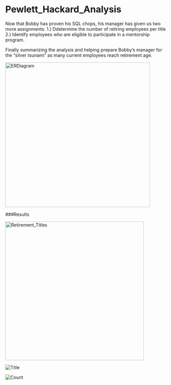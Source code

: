 # Pewlett_Hackard_Analysis

Now that Bobby has proven his SQL chops, his manager has given us two more assignments: 
1.) Ddetermine the number of retiring employees per title
2.) Identify employees who are eligible to participate in a mentorship program. 

Finally summarizing the analysis and helping prepare Bobby’s manager for the “silver tsunami” as many current employees reach retirement age.

<img width="453" alt="ERDiagram" src="https://user-images.githubusercontent.com/115853964/206369923-6025ed9f-5b98-434e-b6f8-01b9b14ab7b1.png">

###Results 

<img width="434" alt="Retirement_Titles" src="https://user-images.githubusercontent.com/115853964/206369733-d930ce5b-b2e1-45ac-afed-2e34e1532333.png">

![Title](https://user-images.githubusercontent.com/115853964/206369990-e0988551-b9fc-4ae3-8f2c-dd600e679b50.png)

![Count](https://user-images.githubusercontent.com/115853964/206370040-48973df8-abc8-4ef9-98ba-68f2902fa269.png)


